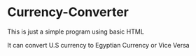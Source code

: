 # Currency-Converter

This is just a simple program using basic HTML

It can convert U.S currency to Egyptian Currency or Vice Versa
